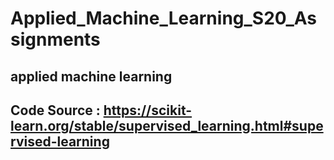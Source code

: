 # Applied_Machine_Learning_S20_Assignments
## applied machine learning
## Code Source : https://scikit-learn.org/stable/supervised_learning.html#supervised-learning
